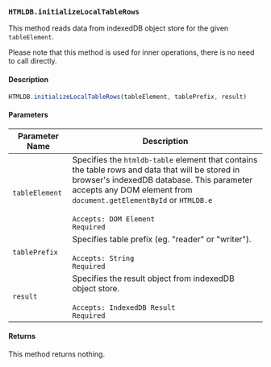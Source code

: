 ### `HTMLDB.initializeLocalTableRows`

This method reads data from indexedDB object store for the given `tableElement`.

Please note that this method is used for inner operations, there is no need to call directly.

#### Description

```javascript
HTMLDB.initializeLocalTableRows(tableElement, tablePrefix, result)
```

#### Parameters

| Parameter Name             | Description                               |
| -------------------------- | ----------------------------------------- |
| `tableElement` | Specifies the `htmldb-table` element that contains the table rows and data that will be stored in browser's indexedDB database. This parameter accepts any DOM element from `document.getElementById` or `HTMLDB.e`<br><br>`Accepts: DOM Element`<br>`Required` |
| `tablePrefix` | Specifies table prefix (eg. "reader" or "writer").<br><br>`Accepts: String`<br>`Required` |
| `result` | Specifies the result object from indexedDB object store.<br><br>`Accepts: IndexedDB Result`<br>`Required` |

#### Returns

This method returns nothing.